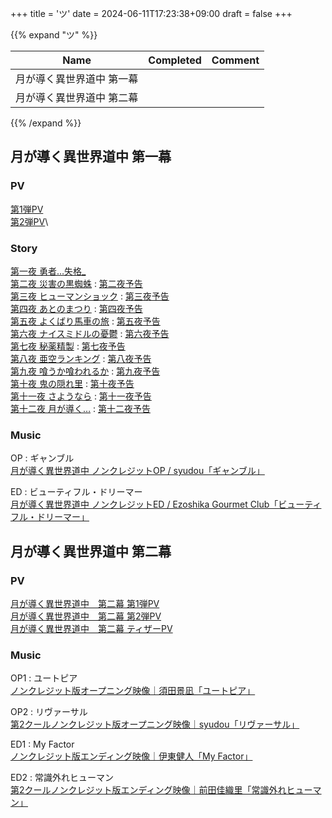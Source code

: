 +++
title = 'ツ'
date = 2024-06-11T17:23:38+09:00
draft = false
+++

{{% expand "ツ" %}}

| Name          | Completed | Comment |
| ------------- | --------- | ------- |
| 月が導く異世界道中 第一幕 |           |         |
| 月が導く異世界道中 第二幕 |           |         |

{{% /expand %}}

## 月が導く異世界道中 第一幕
### PV
[第1弾PV](https://www.youtube.com/watch?v=O7m7Rc6PwfE)\
[第2弾PV](https://www.youtube.com/watch?v=9KtypYdnDWY)\

### Story
[第一夜 勇者…失格_](https://tsukimichi.com/1st/story/ep01/)\
[第二夜 災害の黒蜘蛛](https://tsukimichi.com/1st/story/ep02/) : [第二夜予告](https://www.youtube.com/watch?v=S_OIQmzc5lU)\
[第三夜 ヒューマンショック](https://tsukimichi.com/1st/story/ep03/) : [第三夜予告](https://www.youtube.com/watch?v=pGmLgKFXLoI)\
[第四夜 あとのまつり](https://tsukimichi.com/1st/story/ep04/) : [第四夜予告](https://www.youtube.com/watch?v=pwDZAecUN2c)\
[第五夜 よくばり馬車の旅](https://tsukimichi.com/1st/story/ep05/) : [第五夜予告](https://www.youtube.com/watch?v=9xTzJQ0FXKs)\
[第六夜 ナイスミドルの憂鬱](https://tsukimichi.com/1st/story/ep06/) : [第六夜予告](https://www.youtube.com/watch?v=jo7PFY5hM-g)\
[第七夜 秘薬精製](https://tsukimichi.com/1st/story/ep07/) : [第七夜予告](https://www.youtube.com/watch?v=aS7i6bREM6o)\
[第八夜 亜空ランキング](https://tsukimichi.com/1st/story/ep08/) : [第八夜予告](https://www.youtube.com/watch?v=V_XWQfwu9s4)\
[第九夜 喰うか喰われるか](https://tsukimichi.com/1st/story/ep09/) : [第九夜予告](https://www.youtube.com/watch?v=eU1WIkfhl1A)\
[第十夜 鬼の隠れ里](https://tsukimichi.com/1st/story/ep10/) : [第十夜予告](https://www.youtube.com/watch?v=CgBABYiHGNg)\
[第十一夜 さようなら](https://tsukimichi.com/1st/story/ep11/) : [第十一夜予告](https://www.youtube.com/watch?v=nayhWVDxkyU)\
[第十二夜 月が導く…](https://tsukimichi.com/1st/story/ep12/) : [第十二夜予告](https://www.youtube.com/watch?v=2l_MmEMk-Vs)

### Music
OP : ギャンブル\
[月が導く異世界道中 ノンクレジットOP / syudou「ギャンブル」](https://www.youtube.com/watch?v=EcAEWAQR9M4)

ED : ビューティフル・ドリーマー\
[月が導く異世界道中 ノンクレジットED / Ezoshika Gourmet Club「ビューティフル・ドリーマー」](https://www.youtube.com/watch?v=UbFJuzkkqYE)


## 月が導く異世界道中 第二幕
### PV
[月が導く異世界道中　第二幕 第1弾PV](https://www.youtube.com/watch?v=ghEWGXSxUUQ)\
[月が導く異世界道中　第二幕 第2弾PV](https://youtu.be/bJaTrqUGXXU?si=aIHbkSMmKvSQI4qt)\
[月が導く異世界道中　第二幕 ティザーPV](https://www.youtube.com/watch?v=qe5D48JdTUc)


### Music
OP1 : ユートピア\
[ノンクレジット版オープニング映像｜須田景凪「ユートピア」](https://www.youtube.com/watch?v=VGt6eBETJp4)

OP2 : リヴァーサル\
[第2クールノンクレジット版オープニング映像｜syudou「リヴァーサル」](https://www.youtube.com/watch?v=uULlburPIm0)

ED1 : My Factor\
[ノンクレジット版エンディング映像｜伊東健人「My Factor」](https://www.youtube.com/watch?v=gzJPjr3FYTs)

ED2 : 常識外れヒューマン\
[第2クールノンクレジット版エンディング映像｜前田佳織里「常識外れヒューマン」](https://youtu.be/xbFRvx5MzXE?si=ugOvDj9txiz7NSdp)


